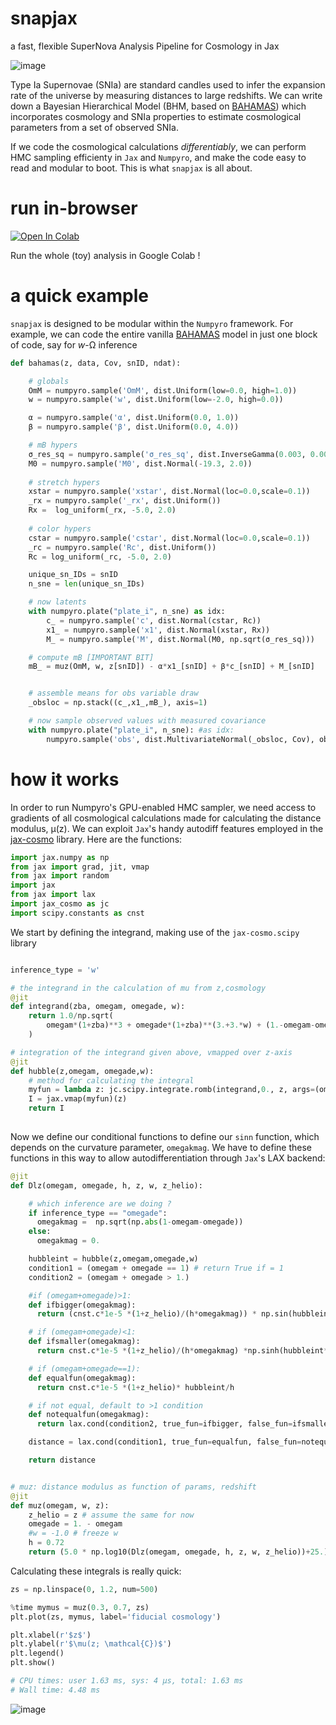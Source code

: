 # snapjax
a fast, flexible SuperNova Analysis Pipeline for Cosmology in Jax

![image](https://user-images.githubusercontent.com/29409312/148466928-2c499f33-9565-4d1f-bb69-d8ee27f7e9db.png)


Type Ia Supernovae (SNIa) are standard candles used to infer the expansion rate of the universe by measuring distances to large redshifts. We can write down a Bayesian Hierarchical Model (BHM, based on [BAHAMAS](https://arxiv.org/pdf/1510.05954.pdf)) which incorporates cosmology and SNIa properties to estimate cosmological parameters from a set of observed SNIa. 

If we code the cosmological calculations *differentiably*, we can perform HMC sampling efficienty in `Jax` and `Numpyro`, and make the code easy to read and modular to boot. This is what `snapjax` is all about.


# run in-browser
 [![Open In Colab](https://colab.research.google.com/assets/colab-badge.svg)](https://colab.research.google.com/github/tlmakinen/snapjax/blob/main/examples/%5Bwcdm%5D_snapjax.ipynb)

Run the whole (toy) analysis in Google Colab !

<!-- # requirements -->


<!--  # setup -->


# a quick example
`snapjax` is designed to be modular within the `Numpyro` framework. For example, we can code the entire vanilla [BAHAMAS](https://arxiv.org/pdf/1510.05954.pdf) model in just one block of code, say for *w*-Ω inference

```python
def bahamas(z, data, Cov, snID, ndat):

    # globals
    OmM = numpyro.sample('OmM', dist.Uniform(low=0.0, high=1.0))
    w = numpyro.sample('w', dist.Uniform(low=-2.0, high=0.0))

    α = numpyro.sample('α', dist.Uniform(0.0, 1.0))
    β = numpyro.sample('β', dist.Uniform(0.0, 4.0))

    # mB hypers
    σ_res_sq = numpyro.sample('σ_res_sq', dist.InverseGamma(0.003, 0.003))
    M0 = numpyro.sample('M0', dist.Normal(-19.3, 2.0))
    
    # stretch hypers
    xstar = numpyro.sample('xstar', dist.Normal(loc=0.0,scale=0.1))
    _rx = numpyro.sample('_rx', dist.Uniform())
    Rx =  log_uniform(_rx, -5.0, 2.0)
    
    # color hypers
    cstar = numpyro.sample('cstar', dist.Normal(loc=0.0,scale=0.1))
    _rc = numpyro.sample('Rc', dist.Uniform())
    Rc = log_uniform(_rc, -5.0, 2.0)

    unique_sn_IDs = snID
    n_sne = len(unique_sn_IDs)

    # now latents
    with numpyro.plate("plate_i", n_sne) as idx:
        c_ = numpyro.sample('c', dist.Normal(cstar, Rc))
        x1_ = numpyro.sample('x1', dist.Normal(xstar, Rx))
        M_ = numpyro.sample('M', dist.Normal(M0, np.sqrt(σ_res_sq)))

    # compute mB [IMPORTANT BIT]
    mB_ = muz(OmM, w, z[snID]) - α*x1_[snID] + β*c_[snID] + M_[snID]


    # assemble means for obs variable draw
    _obsloc = np.stack((c_,x1_,mB_), axis=1)

    # now sample observed values with measured covariance
    with numpyro.plate("plate_i", n_sne): #as idx:
        numpyro.sample('obs', dist.MultivariateNormal(_obsloc, Cov), obs=data)
```


# how it works
In order to run Numpyro's GPU-enabled HMC sampler, we need access to gradients of all cosmological calculations made for calculating the distance modulus, μ(z). We can exploit `Jax`'s handy autodiff features employed in the [jax-cosmo](https://github.com/DifferentiableUniverseInitiative/jax_cosmo) library. Here are the functions:

```python
import jax.numpy as np
from jax import grad, jit, vmap
from jax import random
import jax
from jax import lax
import jax_cosmo as jc
import scipy.constants as cnst
```

We start by defining the integrand, making use of the `jax-cosmo.scipy` library

```python

inference_type = 'w'

# the integrand in the calculation of mu from z,cosmology
@jit
def integrand(zba, omegam, omegade, w):
    return 1.0/np.sqrt(
        omegam*(1+zba)**3 + omegade*(1+zba)**(3.+3.*w) + (1.-omegam-omegade)*(1.+zba)**2
    )

# integration of the integrand given above, vmapped over z-axis
@jit
def hubble(z,omegam, omegade,w):
    # method for calculating the integral
    myfun = lambda z: jc.scipy.integrate.romb(integrand,0., z, args=(omegam,omegade,w))
    I = jax.vmap(myfun)(z)
    return I
    
```

Now we define our conditional functions to define our `sinn` function, which depends on the curvature parameter, `omegakmag`. We have to define these functions in this way to allow autodifferentiation through `Jax`'s LAX backend:

```python
@jit
def Dlz(omegam, omegade, h, z, w, z_helio):

    # which inference are we doing ?
    if inference_type == "omegade":
      omegakmag =  np.sqrt(np.abs(1-omegam-omegade))  
    else:
      omegakmag = 0.

    hubbleint = hubble(z,omegam,omegade,w)
    condition1 = (omegam + omegade == 1) # return True if = 1 
    condition2 = (omegam + omegade > 1.)

    #if (omegam+omegade)>1:
    def ifbigger(omegakmag):
      return (cnst.c*1e-5 *(1+z_helio)/(h*omegakmag)) * np.sin(hubbleint*omegakmag)

    # if (omegam+omegade)<1:
    def ifsmaller(omegakmag):
      return cnst.c*1e-5 *(1+z_helio)/(h*omegakmag) *np.sinh(hubbleint*omegakmag)   

    # if (omegam+omegade==1):
    def equalfun(omegakmag):
      return cnst.c*1e-5 *(1+z_helio)* hubbleint/h

    # if not equal, default to >1 condition
    def notequalfun(omegakmag):
      return lax.cond(condition2, true_fun=ifbigger, false_fun=ifsmaller, operand=omegakmag)

    distance = lax.cond(condition1, true_fun=equalfun, false_fun=notequalfun, operand=omegakmag)

    return distance


# muz: distance modulus as function of params, redshift
@jit
def muz(omegam, w, z):
    z_helio = z # assume the same for now
    omegade = 1. - omegam
    #w = -1.0 # freeze w
    h = 0.72
    return (5.0 * np.log10(Dlz(omegam, omegade, h, z, w, z_helio))+25.)
```

Calculating these integrals is really quick:

```python
zs = np.linspace(0, 1.2, num=500)

%time mymus = muz(0.3, 0.7, zs)
plt.plot(zs, mymus, label='fiducial cosmology')

plt.xlabel(r'$z$')
plt.ylabel(r'$\mu(z; \mathcal{C})$')
plt.legend()
plt.show()

# CPU times: user 1.63 ms, sys: 4 µs, total: 1.63 ms
# Wall time: 4.48 ms
```
![image](https://user-images.githubusercontent.com/29409312/148465451-31e9f8d1-d367-4b49-a35f-c6781ce0bf86.png)

